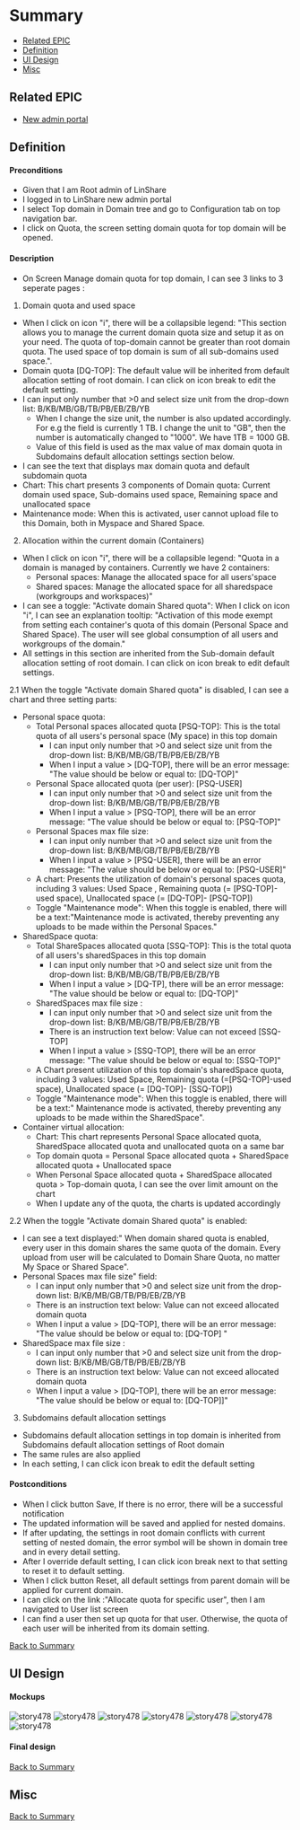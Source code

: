# Summary

* [Related EPIC](#related-epic)
* [Definition](#definition)
* [UI Design](#ui-design)
* [Misc](#misc)

## Related EPIC

* [New admin portal](./README.md)

## Definition

#### Preconditions

- Given that I am Root admin of LinShare
- I logged in to LinShare new admin portal
- I select Top domain in Domain tree and go to Configuration tab on top navigation bar.
- I click on Quota, the screen setting domain quota for top domain will be opened.

#### Description

- On Screen Manage domain quota for top domain, I can see 3 links to 3 seperate pages :

1. Domain quota and used space
- When I click on icon "i", there will be a collapsible legend: "This section allows you to manage the current domain quota size and setup it as on your need.  The quota of top-domain cannot be greater than root domain quota. The used space of top domain is sum of all sub-domains used space.".
- Domain quota [DQ-TOP]: The default value will be inherited from default allocation setting of root domain. I can click on icon break to edit the default setting. 
- I can input only number that >0 and select size unit from the drop-down list: B/KB/MB/GB/TB/PB/EB/ZB/YB
    - When I change the size unit, the number is also updated accordingly. For e.g the field is currently 1 TB. I change the unit to "GB", then the number is automatically changed to "1000". We have 1TB = 1000 GB.
    - Value of this field is used as the max value of max domain quota in Subdomains default allocation settings section below.
- I can see the text that displays max domain quota and default subdomain quota 
- Chart: This chart presents 3 components of Domain quota: Current domain used space, Sub-domains used space, Remaining space and unallocated space
- Maintenance mode: When this is activated, user cannot upload file to this Domain, both in Myspace and Shared Space.

2.  Allocation within the current domain (Containers)
- When I click on icon "i", there will be a collapsible legend: "Quota in a domain is managed by containers. Currently we have 2 containers: 
   - Personal spaces: Manage the allocated space for all users'space
   - Shared spaces: Manage the allocated space for all sharedspace (workgroups and workspaces)"
- I can see a toggle: "Activate domain Shared quota": When I click on icon "i", I can see an explanation tooltip: "Activation of this mode exempt from setting each container's quota of this domain (Personal Space and Shared Space). The user will see global consumption of all users and workgroups of the domain."
- All settings in this section are inherited from the Sub-domain default allocation setting of root domain. I can click on icon break to edit default settings.

2.1 When the toggle "Activate domain Shared quota" is disabled, I can see a chart and three setting parts:

- Personal space quota:
    - Total Personal spaces allocated quota [PSQ-TOP]: This is the total quota of all users's personal space (My space) in this top domain
        - I can input only number that >0 and select size unit from the drop-down list: B/KB/MB/GB/TB/PB/EB/ZB/YB
        - When I input a value > [DQ-TOP], there will be an error message: "The value should be below or equal to: [DQ-TOP]"
    - Personal Space allocated quota (per user): [PSQ-USER]
        - I can input only number that >0 and select size unit from the drop-down list: B/KB/MB/GB/TB/PB/EB/ZB/YB
        - When I input a value > [PSQ-TOP], there will be an error message: "The value should be below or equal to: [PSQ-TOP]"
    - Personal Spaces max file size:
        - I can input only number that >0 and select size unit from the drop-down list: B/KB/MB/GB/TB/PB/EB/ZB/YB
        - When I input a value > [PSQ-USER], there will be an error message: "The value should be below or equal to: [PSQ-USER]"
    - A chart: Presents the utilization of domain's personal spaces quota, including 3 values: Used Space , Remaining quota (= [PSQ-TOP]-used space), Unallocated space (= [DQ-TOP]- [PSQ-TOP])
    - Toggle "Maintenance mode": When this toggle is enabled, there will be a text:"Maintenance mode is activated, thereby preventing any uploads to be made within the Personal Spaces."
- SharedSpace quota:
    - Total ShareSpaces allocated quota [SSQ-TOP]: This is the total quota of all users's sharedSpaces in this top domain
        - I can input only number that >0 and select size unit from the drop-down list: B/KB/MB/GB/TB/PB/EB/ZB/YB
        - When I input a value > [DQ-TP], there will be an error message: "The value should be below or equal to: [DQ-TOP]"
    - SharedSpaces max file size :
        - I can input only number that >0 and select size unit from the drop-down list: B/KB/MB/GB/TB/PB/EB/ZB/YB
        - There is an instruction text below: Value can not exceed [SSQ-TOP]
        - When I input a value > [SSQ-TOP], there will be an error message: "The value should be below or equal to: [SSQ-TOP]"
    - A Chart present utilization of this top domain's sharedSpace quota, including 3 values: Used Space, Remaining quota (=[PSQ-TOP]-used space), Unallocated space (= [DQ-TOP]- [SSQ-TOP])
    -  Toggle "Maintenance mode": When this toggle is enabled, there will be a text:" Maintenance mode is activated, thereby preventing any uploads to be made within the SharedSpace".
- Container virtual allocation:
   - Chart: This chart represents Personal Space allocated quota, SharedSpace allocated quota and unallocated quota on a same bar
    - Top domain quota =  Personal Space allocated quota + SharedSpace allocated quota + Unallocated space
    - When Personal Space allocated quota + SharedSpace allocated quota > Top-domain quota, I can see the over limit amount on the chart
    - When I update any of the quota, the charts is updated accordingly

2.2 When the toggle "Activate domain Shared quota" is enabled:

- I can see a text displayed:" When domain shared quota is enabled, every user in this domain shares the same quota of the domain. Every upload from user will be calculated to Domain Share Quota, no matter My Space or Shared Space".
- Personal Spaces max file size" field:
    - I can input only number that >0 and select size unit from the drop-down list: B/KB/MB/GB/TB/PB/EB/ZB/YB
    - There is an instruction text below: Value can not exceed allocated domain quota
    - When I input a value > [DQ-TOP], there will be an error message: "The value should be below or equal to:  [DQ-TOP] "
- SharedSpace max file size :
    - I can input only number that >0 and select size unit from the drop-down list: B/KB/MB/GB/TB/PB/EB/ZB/YB
    - There is an instruction text below: Value can not exceed allocated domain quota
    - When I input a value > [DQ-TOP], there will be an error message: "The value should be below or equal to: [DQ-TOP]]"

3. Subdomains default allocation settings 
- Subdomains default allocation settings in top domain is inherited from Subdomains default allocation settings of Root domain
- The same rules are also applied
- In each setting, I can click icon break to edit the default setting

#### Postconditions

- When I click button Save, If there is no error, there will be a successful notification
- The updated information will be saved and applied for nested domains.
- If after updating, the settings in root domain conflicts with current setting of nested domain, the error symbol will be shown in domain tree and in every detail setting.
- After I override default setting, I can click icon break next to that setting to reset it to default setting.
- When I click button Reset, all default settings from parent domain will be applied for current domain.
- I can click on the link :"Allocate quota for specific user", then I am navigated to User list screen
- I can find a user then set up quota for that user. Otherwise, the quota of each user will be inherited from its domain setting.

[Back to Summary](#summary)

## UI Design

#### Mockups

![story478](./mockups/478.1.png)
![story478](./mockups/478.2.png)
![story478](./mockups/478.3.png)
![story478](./mockups/478.4.png)
![story478](./mockups/478.5.png)
![story478](./mockups/478.6.png)
![story478](./mockups/478.7.png)

#### Final design

[Back to Summary](#summary)
## Misc

[Back to Summary](#summary)
